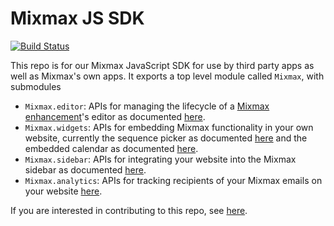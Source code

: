 # Mixmax JS SDK

[![Build Status](https://travis-ci.org/mixmaxhq/mixmax-sdk-js.svg?branch=master)](https://travis-ci.org/mixmaxhq/mixmax-sdk-js)

This repo is for our Mixmax JavaScript SDK for use by third party apps as well as Mixmax's own apps.
It exports a top level module called `Mixmax`, with submodules

* `Mixmax.editor`: APIs for managing the lifecycle of a [Mixmax enhancement]'s editor as documented
[here][Mixmax.editor docs].
* `Mixmax.widgets`: APIs for embedding Mixmax functionality in your own website, currently the
sequence picker as documented [here][sequence picker docs] and the embedded calendar as documented
[here][embedded cal docs].
* `Mixmax.sidebar`: APIs for integrating your website into the Mixmax sidebar as documented
[here][Mixmax.sidebar docs].
* `Mixmax.analytics`: APIs for tracking recipients of your Mixmax emails on your website
[here][Mixmax.analytics docs].

If you are interested in contributing to this repo, see [here][CONTRIBUTING.md].

[Mixmax enhancement]: https://developer.mixmax.com/docs/overview-enhancement
[Mixmax.editor docs]: https://developer.mixmax.com/docs/overview-enhancement#sdkjs
[sequence picker docs]: https://developer.mixmax.com/docs/sequences-picker
[embedded cal docs]: https://developer.mixmax.com/docs/embedded-calendar
[Mixmax.sidebar docs]: https://developer.mixmax.com/docs/sidebars
[Mixmax.analytics docs]: https://developer.mixmax.com/docs/analytics
[CONTRIBUTING.md]: CONTRIBUTING.md
